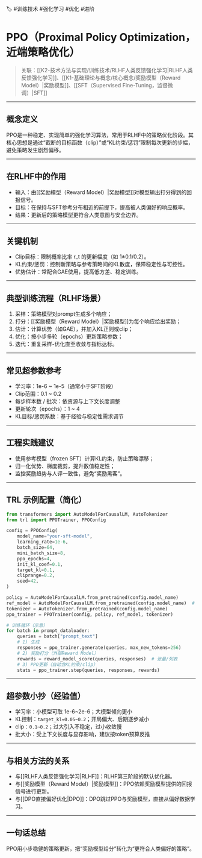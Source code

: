 🏷 #训练技术 #强化学习 #优化 #进阶

# PPO（Proximal Policy Optimization，近端策略优化）

> 关联：[[K2-技术方法与实现/训练技术/RLHF人类反馈强化学习|RLHF人类反馈强化学习]]、[[K1-基础理论与概念/核心概念/奖励模型（Reward Model）|奖励模型]]、[[SFT（Supervised Fine-Tuning，监督微调）|SFT]]

---

## 概念定义
PPO是一种稳定、实现简单的强化学习算法，常用于RLHF中的策略优化阶段。其核心思想是通过“截断的目标函数（clip）”或“KL约束/惩罚”限制每次更新的步幅，避免策略发生剧烈偏移。

---

## 在RLHF中的作用
- 输入：由[[奖励模型（Reward Model）|奖励模型]]对模型输出打分得到的回报信号。
- 目标：在保持与SFT参考分布相近的前提下，提高被人类偏好的响应概率。
- 结果：更新后的策略模型更符合人类意图与安全边界。

---

## 关键机制
- Clip目标：限制概率比率 r_t 的更新幅度（如 1±0.1/0.2）。
- KL约束/惩罚：控制新策略与参考策略间的KL散度，保障稳定性与可控性。
- 优势估计：常配合GAE使用，提高低方差、稳定训练。

---

## 典型训练流程（RLHF场景）
1) 采样：策略模型对prompt生成多个响应；
2) 打分：[[奖励模型（Reward Model）|奖励模型]]为每个响应给出奖励；
3) 估计：计算优势（如GAE），并加入KL正则或clip；
4) 优化：按小步多轮（epochs）更新策略参数；
5) 迭代：重复采样-优化直至收敛与指标达标。

---

## 常见超参数参考
- 学习率：1e-6 ~ 1e-5（通常小于SFT阶段）
- Clip范围：0.1 ~ 0.2
- 每步样本数 / 批次：依资源与上下文长度调整
- 更新轮次（epochs）：1 ~ 4
- KL目标/惩罚系数：基于经验与稳定性需求调节

---

## 工程实践建议
- 使用参考模型（frozen SFT）计算KL约束，防止策略漂移；
- 归一化优势、梯度裁剪，提升数值稳定性；
- 监控奖励趋势与人评一致性，避免“奖励黑客”。

---

## TRL 示例配置（简化）
```python
from transformers import AutoModelForCausalLM, AutoTokenizer
from trl import PPOTrainer, PPOConfig

config = PPOConfig(
    model_name="your-sft-model",
    learning_rate=1e-6,
    batch_size=64,
    mini_batch_size=8,
    ppo_epochs=4,
    init_kl_coef=0.1,
    target_kl=0.1,
    cliprange=0.2,
    seed=42,
)

policy = AutoModelForCausalLM.from_pretrained(config.model_name)
ref_model = AutoModelForCausalLM.from_pretrained(config.model_name)  # 冻结参考
tokenizer = AutoTokenizer.from_pretrained(config.model_name)
ppo_trainer = PPOTrainer(config, policy, ref_model, tokenizer)

# 训练循环（示意）
for batch in prompt_dataloader:
    queries = batch["prompt_text"]
    # 1) 生成
    responses = ppo_trainer.generate(queries, max_new_tokens=256)
    # 2) 奖励打分（外部Reward Model）
    rewards = reward_model_score(queries, responses)  # 张量/列表
    # 3) PPO更新（自动含KL约束/clip）
    stats = ppo_trainer.step(queries, responses, rewards)
```

---

## 超参数小抄（经验值）
- 学习率：小模型可取 1e-6~2e-6；大模型倾向更小
- KL控制：`target_kl≈0.05~0.2`；开局偏大、后期逐步减小
- clip：`0.1~0.2`；过大引入不稳定，过小收敛慢
- 批大小：受上下文长度与显存影响，建议按token预算反推

---

## 与相关方法的关系
- 与[[RLHF人类反馈强化学习|RLHF]]：RLHF第三阶段的默认优化器。
- 与[[奖励模型（Reward Model）|奖励模型]]：PPO依赖奖励模型提供的回报信号进行更新。
- 与[[DPO直接偏好优化|DPO]]：DPO跳过PPO与奖励模型，直接从偏好数据学习。

---

## 一句话总结
PPO用小步稳健的策略更新，把“奖励模型给分”转化为“更符合人类偏好的策略”。
